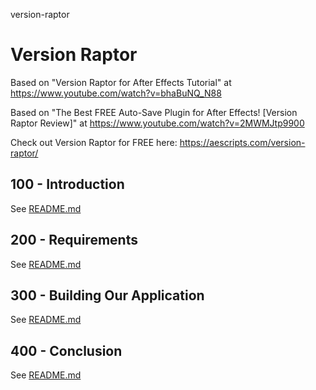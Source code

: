 version-raptor
# Version Raptor

Based on "Version Raptor for After Effects Tutorial" at https://www.youtube.com/watch?v=bhaBuNQ_N88

Based on "The Best FREE Auto-Save Plugin for After Effects! [Version Raptor Review]" at https://www.youtube.com/watch?v=2MWMJtp9900

Check out Version Raptor for FREE here: https://aescripts.com/version-raptor/

## 100 - Introduction

See [README.md](./100/README.md)

## 200 - Requirements

See [README.md](./200/README.md)

## 300 - Building Our Application

See [README.md](./300/README.md)

## 400 - Conclusion

See [README.md](./400/README.md)
